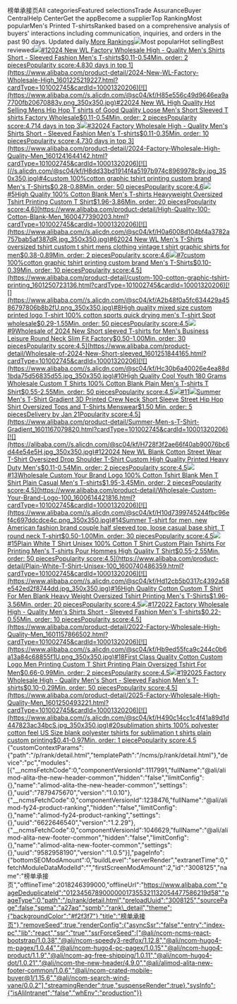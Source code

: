 榜单承接页All categoriesFeatured selectionsTrade AssuranceBuyer CentralHelp CenterGet the appBecome a supplierTop RankingMost popularMen's Printed T-shirtsRanked based on a comprehensive analysis of buyers' interactions including communication, inquiries, and orders in the past 90 days. Updated daily.[More Rankings](https://sale.alibaba.com/p/rank/index.html?wx_navbar_transparent=true&path=/p/rank/index.html&ncms_spm=a27aq.21715648a27aq)![](https://sale.alibaba.com//s.alicdn.com/@img/imgextra/i3/O1CN01DOv2KH1gQL6mEQ25X_!!6000000004136-0-tps-398-308.jpg)Most popularHot sellingBest reviewed[![](https://www.alibaba.com//s.alicdn.com/@sc04/kf/Ha9e88127855c4c1db8331ab9c4286146S.jpg_350x350.jpg)#12024 New WL Factory Wholesale High - Quality Men's Shirts Short - Sleeved Fashion Men's T-shirts$0.11-0.54Min. order: 2 piecesPopularity score:4.830 days in top 1](https://www.alibaba.com/product-detail/2024-New-WL-Factory-Wholesale-High_1601225219227.html?cardType=101002745&cardId=10001320206)[![](https://www.alibaba.com//s.alicdn.com/@sc04/kf/H85e556c49d9646ea9a7700fb20670883v.png_350x350.jpg)#22024 New WL High Quality Hot Selling Mens Hip Hop T shirts of Good Quality Loose Men's Short Sleeved T shirts Factory Wholesale$0.11-0.54Min. order: 2 piecesPopularity score:4.714 days in top 3](https://www.alibaba.com/product-detail/2024-New-WL-High-Quality-Hot_1601225029803.html?cardType=101002745&cardId=10001320206)[![](//s.alicdn.com/@sc04/kf/H787937de8ad34f1aafd2bb9c58f97921l.jpg_350x350.jpg)#32024 Factory Wholesale High - Quality Men's Shirts Short - Sleeved Fashion Men's T-shirts$0.11-0.35Min. order: 10 piecesPopularity score:4.730 days in top 3](https://www.alibaba.com/product-detail/2024-Factory-Wholesale-High-Quality-Men_1601241644142.html?cardType=101002745&cardId=10001320206)[![](//s.alicdn.com/@sc04/kf/H8dd33bd1914f4a5197b974c8969978c8y.jpg_350x350.jpg)#4custom 100%cotton graphic tshirt printing custom brand Men's T-Shirts$0.28-0.88Min. order: 50 piecesPopularity score:4.6](https://www.alibaba.com/product-detail/custom-100-cotton-graphic-tshirt-printing_1601217819911.html?cardType=101002745&cardId=10001320206)[![](https://www.alibaba.com//s.alicdn.com/@sc04/kf/H5c6cf15a8a144c1589d4f7aadc93a921Q.jpg_350x350.jpg)#5High Quality 100% Cotton Blank Men's T-shirts Heavyweight Oversized Tshirt Printing Custom T Shirt$1.96-3.86Min. order: 20 piecesPopularity score:4.6](https://www.alibaba.com/product-detail/High-Quality-100-Cotton-Blank-Men_1600477390203.html?cardType=101002745&cardId=10001320206)[![](https://www.alibaba.com//s.alicdn.com/@sc04/kf/H0a6008d104bf4a3782a757bab5af387dR.jpg_350x350.jpg)#62024 New WL Men's T-Shirts oversized tshirt custom t shirt mens clothing vintage t shirt graphic shirts for men$0.38-0.89Min. order: 2 piecesPopularity score:4.6](https://www.alibaba.com/product-detail/2024-New-WL-Men-s-T_1601224890933.html?cardType=101002745&cardId=10001320206)[![](https://www.alibaba.com//s.alicdn.com/@sc04/kf/H4f28554896f14489909a2804d4944d1aO.jpg_350x350.jpg)#7custom 100%cotton graphic tshirt printing custom brand Men's T-Shirts$0.10-0.39Min. order: 10 piecesPopularity score:4.5](https://www.alibaba.com/product-detail/custom-100-cotton-graphic-tshirt-printing_1601250723136.html?cardType=101002745&cardId=10001320206)[![](https://www.alibaba.com//s.alicdn.com/@sc04/kf/A2b48f0a5fc634429a4586797806b8b2fU.png_350x350.jpg)#8High quality mixed size custom printed logo T-shirt 100% cotton sports quick drying men's T-shirt Spot wholesale$0.29-1.55Min. order: 50 piecesPopularity score:4.5](https://www.alibaba.com/product-detail/High-quality-mixed-size-custom-printed_10000019304814.html?cardType=101002745&cardId=10001320206)[![](https://alibaba.com//s.alicdn.com/@sc04/kf/Hd5dcb75f5fbd4728af7b495eee263a26t.jpg_350x350.jpg)#9Wholesale of 2024 New Short sleeved T-shirts for Men's Business Leisure Round Neck Slim Fit Factory$0.50-1.00Min. order: 30 piecesPopularity score:4.5](https://www.alibaba.com/product-detail/Wholesale-of-2024-New-Short-sleeved_1601251844165.html?cardType=101002745&cardId=10001320206)[![](https://www.alibaba.com//s.alicdn.com/@sc04/kf/Hc30b6a40026e4ea88d1bda75d56835d55.jpg_350x350.jpg)#10High Quality Cool Youth 180 Grams Wholesale Custom T Shirts 100% Cotton Blank Plain Men's T-shirts T Shirt$0.55-2.55Min. order: 50 piecesPopularity score:4.5](https://www.alibaba.com/product-detail/High-Quality-Cool-Youth-180-Grams_1600450154246.html?cardType=101002745&cardId=10001320206)[![](//s.alicdn.com/@sc04/kf/Hf841097f34454f299f7f78df457da1909.jpg_350x350.jpg)#11![](https://www.alibaba.com//s.alicdn.com/@img/imgextra/i4/O1CN01X2Trne1U98n5XQpMm_!!6000000002474-2-tps-315-39.png_160x160.jpg)Summer Men's T-Shirt Gradient 3D Printed Crew Neck Short Sleeve Street Hip Hop Shirt Oversized Tops and T-Shirts Menswear$1.50 Min. order: 5 piecesDelivery by Jan 21Popularity score:4.5](https://www.alibaba.com/product-detail/Summer-Men-s-T-Shirt-Gradient_1601167079820.html?cardType=101002745&cardId=10001320206)[![](https://alibaba.com//s.alicdn.com/@sc04/kf/H728f3f2ae66f40ab90076bc6d44e54e5H.jpg_350x350.jpg)#122024 New WL Blank Cotton Street Wear T-Shirt Oversized Drop Shoulder T-Shirt Custom High Quality Printed Heavy Duty Men's$0.11-0.54Min. order: 2 piecesPopularity score:4.5](https://www.alibaba.com/product-detail/2024-New-WL-Blank-Cotton-Street_1601225258403.html?cardType=101002745&cardId=10001320206)[![](https://alibaba.com//s.alicdn.com/@sc04/kf/Hc44bba9bf1ab422491307ba1b4933958h.jpg_350x350.jpg)#13Wholesale Custom Your Brand Logo 100% Cotton Tshirt Blank Men T Shirt Plain Casual Men's T-shirts$1.95-3.45Min. order: 2 piecesPopularity score:4.5](https://www.alibaba.com/product-detail/Wholesale-Custom-Your-Brand-Logo-100_1600614421816.html?cardType=101002745&cardId=10001320206)[![](https://www.alibaba.com//s.alicdn.com/@sc04/kf/H10d7399745244fbc96ef4c697ddcdce4c.png_350x350.jpg)#14Summer T-shirt for men, new American fashion brand couple half sleeved top, loose casual base shirt, T round neck T-shirt$0.50-1.00Min. order: 30 piecesPopularity score:4.5](https://www.alibaba.com/product-detail/Summer-T-shirt-for-men-new_1601245906530.html?cardType=101002745&cardId=10001320206)[![](https://www.alibaba.com//s.alicdn.com/@sc04/kf/H9a4fad7da20645f48a76ac1f9f94d8bcW.jpg_350x350.jpg)#15Plain White T Shirt Unisex 100% Cotton T Shirt Custom Plain Tshirts For Printing Men's T-shirts Pour Hommes High Quality T Shirt$0.55-2.55Min. order: 50 piecesPopularity score:4.5](https://www.alibaba.com/product-detail/Plain-White-T-Shirt-Unisex-100_1600740486359.html?cardType=101002745&cardId=10001320206)[![](https://www.alibaba.com//s.alicdn.com/@sc04/kf/Hd12cb5b0317c4392a58e542ed2f8744dd.jpg_350x350.jpg)#16High Quality Cotton Custom T Shirt For Men Blank Heavy Weight Oversized Tshirt Printing Men's T-Shirts$1.96-3.56Min. order: 20 piecesPopularity score:4.5](https://www.alibaba.com/product-detail/High-Quality-Cotton-Custom-T-Shirt_1600317288014.html?cardType=101002745&cardId=10001320206)[![](https://www.alibaba.com//s.alicdn.com/@sc04/kf/H6831fc880bae468895653ab4255fcc5dB.jpg_350x350.jpg)#172022 Factory Wholesale High - Quality Men's Shirts Short - Sleeved Fashion Men's T-shirts$0.22-0.55Min. order: 10 piecesPopularity score:4.5](https://www.alibaba.com/product-detail/2022-Factory-Wholesale-High-Quality-Men_1601157866502.html?cardType=101002745&cardId=10001320206)[![](https://www.alibaba.com//s.alicdn.com/@sc04/kf/Hb9ed55fca9c244c0b6a13a84c68855f1U.png_350x350.jpg)#18First Class Quality Cotton Custom Logo Men Printing Custom T Shirt Printing Plain Oversized Tshirt For Men$0.66-0.99Min. order: 2 piecesPopularity score:4.5](https://www.alibaba.com/product-detail/First-Class-Quality-Cotton-Custom-Logo_1601040098795.html?cardType=101002745&cardId=10001320206)[![](https://www.abibaba.com//s.alicdn.com/@sc04/kf/H5886f62b2380404486f3aeae1ed851aex.jpg_350x350.jpg)#192025 Factory Wholesale High - Quality Men's Short - Sleeved Fashion Men's T-shirts$0.10-0.29Min. order: 50 piecesPopularity score:4.5](https://www.alibaba.com/product-detail/2025-Factory-Wholesale-High-Quality-Men_1601250493221.html?cardType=101002745&cardId=10001320206)[![](https://www.alibaba.com//s.alicdn.com/@sc04/kf/H490c14cc1c4f41a89d1d447823ac34bcS.jpg_350x350.jpg)#20sublimation shirts 100% polyester cotton feel US Size blank polyester tshirts for sublimation t shirts plain custom printing$0.41-0.97Min. order: 1 piecePopularity score:4.5](https://www.alibaba.com/product-detail/sublimation-shirts-100-polyester-cotton-feel_1600471352187.html?cardType=101002745&cardId=10001320206) {"customContextParams":{"path":"/p/rank/detail.html","templatePath":"/ncms/p/rank/detail.html"},"device":"pc","modules":[{"\_\_ncmsFetchCode":0,"componentVersionId":1117991,"fullName":"@ali/alimod-alita-the-new-header-common","hidden":"false","limitConfig":{},"name":"alimod-alita-the-new-header-common","settings":{},"uuid":"7879475670","version":"1.0.10"},{"\_\_ncmsFetchCode":0,"componentVersionId":1238476,"fullName":"@ali/alimod-fy24-product-ranking","hidden":"false","limitConfig":{},"name":"alimod-fy24-product-ranking","settings":{},"uuid":"6622646540","version":"1.2.29"},{"\_\_ncmsFetchCode":0,"componentVersionId":1046629,"fullName":"@ali/alimod-alita-new-footer-common","hidden":"false","limitConfig":{},"name":"alimod-alita-new-footer-common","settings":{},"uuid":"9582958190","version":"1.0.5"}],"pageInfo":{"bottomSEOModAmount":0,"buildLevel":"serverRender","extranetTime":0,"fetchModuleDataModelId":"","firstScreenModAmount":2,"id":"3008125","name":"榜单承接页","offlineTime":2018246399000,"offlineUrl":"https://www.alibaba.com","pageDeduplicateId":"012345678900000017355321132054477586219d58","pageType":0,"path":"/p/rank/detail.html","preloadUuid":"3008125","sourcePage":false,"spma":"a27aq","spmb":"rank\_detail","theme":{"backgroundColor":"#f2f3f7"},"title":"榜单承接页"},"removeSeed":true,"renderConfig":{"asyncSsr":"false","entry":"index-pc","lib":"react","ssr":"true","ssrForceSeed":["@ali/ncom-ncms-react-bootstrap/1.0.38","@ali/ncom-speedy3-redfox/1.12.8","@ali/ncom-hugo4-m-pagex/1.0.44","@ali/ncom-hugo4-pc-pagex/1.0.15","@ali/ncom-hugo4-product/1.1.9","@ali/ncom-ag-free-shipping/1.0.11","@ali/ncom-hugo4-dot/1.0.21","@ali/ncom-the-new-header/4.9.0","@ali/alimod-alita-new-footer-common/1.0.6","@ali/ncom-crated-mobile-buyer@1/1.15.6","@ali/ncom-search-wind-vane/0.0.2"],"streamingRender":true,"suspenseRender":true},"sysInfo":{"isAliIntranet":"false","whEnv":"production"}} 